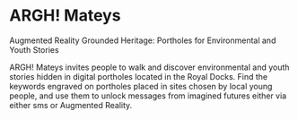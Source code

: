 # ARGH! Mateys
Augmented Reality Grounded Heritage: Portholes for Environmental and Youth Stories

ARGH! Mateys invites people to walk and discover environmental and youth stories hidden in digital portholes located in the Royal Docks. Find the keywords engraved on portholes placed in sites chosen by local young people, and use them to unlock messages from imagined futures either via either sms or Augmented Reality.
